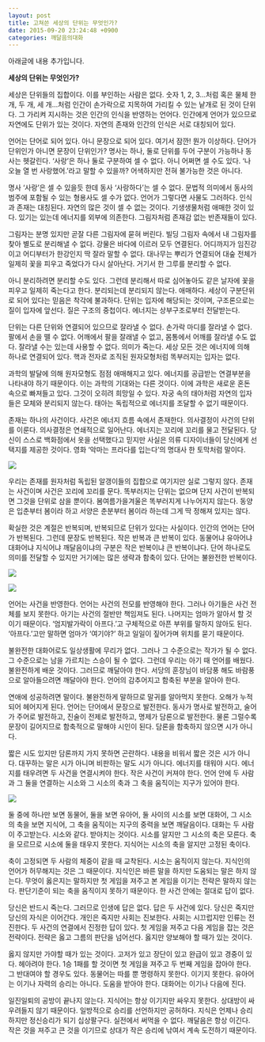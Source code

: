 ```yaml
---
layout: post
title: 고쳐쓴 세상의 단위는 무엇인가?
date: 2015-09-20 23:24:48 +0900
categories: 깨달음의대화
---
```

 아래글에 내용 추가입니다.

  


  


      
**세상의 단위는 무엇인가?**

  


세상은 단위들의 집합이다. 이를 부인하는 사람은 없다. 숫자 1, 2, 3...처럼 혹은 물체 한 개, 두 개, 세 개...처럼 인간이 손가락으로 지목하여 가리킬 수 있는 낱개로 된 것이 단위다. 그 가리켜 지시하는 것은 인간의 인식을 반영하는 언어다. 인간에게 언어가 있으므로 자연에도 단위가 있는 것이다. 자연의 존재와 인간의 인식은 서로 대칭되어 있다. 

  


언어는 단어로 되어 있다. 아니 문장으로 되어 있다. 여기서 잠깐! 뭔가 이상하다. 단어가 단위인가 아니면 문장이 단위인가? 명사는 하나, 둘로 단위를 두어 구분이 가능하나 동사는 헷갈린다. ‘사랑’은 하나 둘로 구분하여 셀 수 없다. 아니 어쩌면 셀 수도 있다. ‘나 오늘 열 번 사랑했어.’라고 말할 수 있을까? 어색하지만 전혀 불가능한 것은 아니다. 

  


명사 ‘사랑’은 셀 수 있을듯 한데 동사 ‘사랑하다’는 셀 수 없다. 문법적 의미에서 동사의 범주에 포함될 수 있는 형용사도 셀 수가 없다. 언어가 그렇다면 사물도 그러하다. 인식과 존재는 대칭된다. 자연의 많은 것이 셀 수 없는 것이다. 기생생물처럼 애매한 것이 있다. 있기는 있는데 에너지를 외부에 의존한다. 그림자처럼 존재감 없는 반존재들이 있다. 

  


그림자는 분명 있지만 곧잘 다른 그림자에 묻혀 버린다. 빌딩 그림자 속에서 내 그림자를 찾아 별도로 분리해낼 수 없다. 강물은 바다에 이르러 모두 연결된다. 어디까지가 임진강이고 어디부터가 한강인지 딱 잘라 말할 수 없다. 대나무는 뿌리가 연결되어 대숲 전체가 일제히 꽃을 피우고 죽었다가 다시 살아난다. 거기서 한 그루를 분리할 수 없다. 

  


아니 분리하려면 분리할 수도 있다. 그런데 분리해서 따로 심어놓아도 같은 날자에 꽃을 피우고 일제히 죽는다고 한다. 분리되는데 분리되지 않는다. 애매하다. 세상이 구분단위로 되어 있다는 믿음은 착각에 불과하다. 단위는 입자에 해당되는 것이며, 구조론으로는 질이 입자에 앞선다. 질은 구조의 중첩이다. 에너지는 상부구조로부터 전달받는다. 

  


단위는 다른 단위와 연결되어 있으므로 잘라낼 수 없다. 손가락 마디를 잘라낼 수 없다. 팔에서 손을 뗄 수 없다. 어깨에서 팔을 잘래낼 수 없고, 몸통에서 어깨를 잘라낼 수도 없다. 잘라낼 수는 있는데 사용할 수 없다. 의미가 죽는다. 세상 모든 것은 에너지에 의해 하나로 연결되어 있다. 핵과 전자로 조직된 원자모형처럼 똑부러지는 입자는 없다. 

  


과학의 발달에 의해 원자모형도 점점 애매해지고 있다. 에너지를 공급받는 연결부분을 나타내야 하기 때문이다. 이는 과학의 기대와는 다른 것이다. 이에 과학은 새로운 혼돈 속으로 빠져들고 있다. 그것이 오히려 희망일 수 있다. 자궁 속의 태아처럼 자연의 입자들은 모체와 분리되지 않는다. 태아는 독립적으로 에너지를 조달할 수 없기 때문이다. 

  


존재는 하나의 사건이다. 사건은 에너지 흐름 속에서 존재한다. 의사결정이 사건의 단위를 이룬다. 의사결정은 연쇄적으로 일어난다. 에너지는 꼬리에 꼬리를 물고 전달된다. 당신이 스스로 백화점에서 옷을 선택했다고 믿지만 사실은 의류 디자이너들이 당신에게 선택지를 제공한 것이다. 영화 ‘악마는 프라다를 입는다’의 명대사 한 토막처럼 말이다. 

  



![](/files/attach/images/198/526/622/28.jpg) 

  


우리는 존재를 원자처럼 독립된 알갱이들의 집합으로 여기지만 실로 그렇지 않다. 존재는 사건이며 사건은 꼬리에 꼬리를 문다. 똑부러지는 단위는 없으며 단지 사건이 반복되면 그것을 단위로 삼을 뿐이다. 봄여름가을겨울은 똑부러지게 나누어지지 않는다. 동양은 입춘부터 봄이라 하고 서양은 춘분부터 봄이라 하는데 그게 딱 정해져 있지는 않다. 

  


확실한 것은 계절은 반복되며, 반복되므로 단위가 있다는 사실이다. 인간의 언어는 단어가 반복된다. 그런데 문장도 반복된다. 작은 반복과 큰 반복이 있다. 동물어냐 유아어냐 대화어냐 지식어냐 깨달음이냐의 구분은 작은 반복이냐 큰 반복이냐다. 단어 하나로도 의미를 전달할 수 있지만 거기에는 많은 생략과 함축이 있다. 단어는 불완전한 반복이다. 

  


![](/files/attach/images/198/526/622/29.jpg)  

![](/files/attach/images/198/526/622/30.jpg) 

  


언어는 사건을 반영한다. 언어는 사건의 전모를 반영해야 한다. 그러나 아기들은 사건 전체를 보지 못한다. 아기는 사건의 절반만 책임져도 된다. 나머지는 엄마가 알아서 할 것이기 때문이다. ‘엄지발가락이 아프다.’고 구체적으로 아픈 부위를 말하지 않아도 된다. ‘아프다.’고만 말하면 엄마가 ‘여기야?’ 하고 일일이 짚어가며 위치를 묻기 때문이다. 

  


불완전한 대화어로도 일상생활에 무리가 없다. 그러나 그 수준으로는 작가가 될 수 없다. 그 수준으로는 남을 가르치는 스승이 될 수 없다. 그런데 우리는 아기 때 언어를 배웠다. 불완전하게 배운 것이다. 그러므로 깨달아야 한다. 서당의 훈장님이 바담풍 해도 바람풍으로 알아들으려면 깨달아야 한다. 언어의 감추어지고 함축된 부분을 알아야 한다. 

  


연애에 성공하려면 말이다. 불완전하게 말하므로 말귀를 알아먹지 못한다. 오해가 누적되어 헤어지게 된다. 언어는 단어에서 문장으로 발전한다. 동사가 명사로 발전하고, 술어가 주어로 발전하고, 진술이 전제로 발전하고, 명제가 담론으로 발전한다. 물론 그럴수록 문장이 길어지므로 함축적으로 말해야 시인이 된다. 담론을 함축하지 않으면 시가 아니다. 

  


짧은 시도 있지만 담론까지 가지 못하면 곤란하다. 내용을 비워서 짧은 것은 시가 아니다. 대꾸하는 말은 시가 아니며 비판하는 말도 시가 아니다. 에너지를 태워야 시다. 에너지를 태우려면 두 사건을 연결시켜야 한다. 작은 사건이 커져야 한다. 언어 안에 두 사람과 그 둘을 연결하는 시소와 그 시소의 축과 그 축을 움직이는 지구가 있어야 한다. 

  



![](/files/attach/images/198/526/622/31.jpg) 

  


둘 중에 하나만 보면 동물어, 둘을 보면 유아어, 둘 사이의 시소를 보면 대화어, 그 시소의 축을 보면 지식어, 그 축을 움직이는 지구의 중력을 보면 깨달음이다. 대화는 두 사람이 주고받는다. 시소와 같다. 받아치는 것이다. 시소를 알지만 그 시소의 축은 모른다. 축을 모르므로 시소에 둘을 태우지 못한다. 지식어는 시소의 축을 알지만 고정된 축이다. 

  


축이 고정되면 두 사람의 체중이 같을 때 교착된다. 시소는 움직이지 않는다. 지식인의 언어가 허무해지는 것은 그 때문이다. 지식인은 바른 말을 하지만 도움되는 말은 하지 않는다. 무엇이 옳은지는 말하지만 첫 게임을 져주고 본 게임을 이기는 전략은 말하지 않는다. 판단기준이 되는 축을 움직이지 못하기 때문이다. 한 사건 안에는 절대로 답이 없다. 

  


당신은 반드시 죽는다. 그러므로 인생에 답은 없다. 답은 두 사건에 있다. 당신은 죽지만 당신의 자식은 이어간다. 개인은 죽지만 사회는 진보한다. 사회는 시끄럽지만 인류는 전진한다. 두 사건의 연결에서 진정한 답이 있다. 첫 게임을 져주고 다음 게임을 잡는 것은 전략이다. 전략은 옳고 그름의 판단을 넘어선다. 옳지만 양보해야 할 때가 있는 것이다. 

  


옳지 않지만 가야할 때가 있는 것이다. 고저가 있고 장단이 있고 완급이 있고 경중이 있다. 헤아려야 한다. 1승 1패를 할 것이면 첫 게임을 져주고 두 번째 게임을 잡아야 한다. 그 반대여야 할 경우도 있다. 동물어는 따를 뿐 명령하지 못한다. 이기지 못한다. 유아어는 이기나 자력의 승리는 아니다. 도움을 받아야 한다. 대화어는 이기나 다음에 진다. 

  


일진일퇴의 공방이 끝나지 않는다. 지식어는 항상 이기지만 싸우지 못한다. 상대방이 싸우려들지 않기 때문이다. 일방적으로 승리를 선언하지만 공허하다. 지식은 언제나 승리하지만 정신승리가 되기 십상팔구다. 실전에서 써먹을 수 없다. 깨달음은 항상 이긴다. 작은 것을 져주고 큰 것을 이기므로 상대가 작은 승리에 낚여서 계속 도전하기 때문이다.